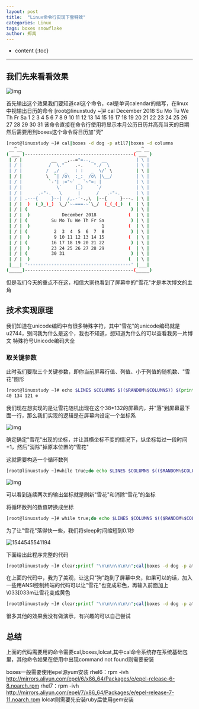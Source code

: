 ```yaml
---
layout: post
title:  "Linux命令行实现下雪特效"
categories: Linux
tags: boxes snowflake
author: 郑禹
---
```


* content
{:toc}
---
## 我们先来看看效果

![img](http://t1.aixinxi.net/o_1cuf25ep01blp1gtatis1ac515opa.gif-j.jpg) 





首先输出这个效果我们要知道cal这个命令，cal是单词calendar的缩写，在linux中视输出日历的命令
[root@linuxstudy ~]# cal
    December 2018
Su Mo Tu We Th Fr Sa
                   1
 2  3  4  5  6  7  8
 9 10 11 12 13 14 15
16 17 18 19 20 21 22
23 24 25 26 27 28 29
30 31
该命令直接在命令行使用将显示本月公历日历并高亮当天的日期
然后需要用到boxes这个命令将日历加"壳"

```sh
[root@linuxstudy ~]# cal|boxes -d dog -p at1l7|boxes -d columns
 __^__                                           __^__
( ___ )-----------------------------------------( ___ )
 | / |           __   _,--="=--,_   __           | \ |
 | / |          /  \."    .-.    "./  \          | \ |
 | / |         /  ,/  _   : :   _  \/` \         | \ |
 | / |         \  `| /o\  :_:  /o\ |\__/         | \ |
 | / |          `-'| :="~` _ `~"=: |             | \ |
 | / |             \`     (_)     `/             | \ |
 | / |      .-"-.   \      |      /   .-"-.      | \ |
 | / | .---{     }--|  /,.-'-.,\  |--{     }---. | \ |
 | / |  )  (_)_)_)  \_/`~-===-~`\_/  (_(_(_)  (  | \ |
 | / | (                                       ) | \ |
 | / |  )            December 2018            (  | \ |
 | / | (         Su Mo Tu We Th Fr Sa          ) | \ |
 | / |  )                           1         (  | \ |
 | / | (          2  3  4  5  6  7  8          ) | \ |
 | / |  )         9 10 11 12 13 14 15         (  | \ |
 | / | (         16 17 18 19 20 21 22          ) | \ |
 | / |  )        23 24 25 26 27 28 29         (  | \ |
 | / | (         30 31                         ) | \ |
 | / |  )                                     (  | \ |
 |___| '---------------------------------------' |___|
(_____)-----------------------------------------(_____)
```

但是我们今天的重点不在这，相信大家也看到了屏幕中的"雪花"才是本次博文的主角

## 技术实现原理

我们知道在unicode编码中有很多特殊字符，其中"雪花"的unicode编码就是u2744，别问我为什么是这个，我也不知道，想知道为什么的可以查看我另一片博文 特殊符号Unicode编码大全

### 取关键参数

此时我们要取三个关键参数，即你当前屏幕行值、列值、小于列值的随机数、"雪花"图形

```sh
[root@linuxstudy ~]# echo $LINES $COLUMNS $(($RANDOM%$COLUMNS)) $(printf "\u2744\n")
40 134 121 ❄
```
我们现在想实现的是让雪花随机出现在这个38*132的屏幕内，并"落"到屏幕最下面一行，那么我们实现的逻辑是在屏幕内设定一个坐标系

![img](http://t1.aixinxi.net/o_1cuf1u56skt11em11f51uoerfsa.png-j.jpg) 


确定确定"雪花"出现的坐标，并让其横坐标不变的情况下，纵坐标每过一段时间+1，然后"消除"掉原本位置的"雪花"

这就需要构造一个循环数列
```sh
[root@linuxstudy ~]#while true;do echo $LINES $COLUMNS $(($RANDOM%$COLUMNS)) $(printf "\u2744\n");sleep 2;done|awk '{a[$3]=0;for(x in a) {y=a[x];a[x]=a[x]+1;printf "%s;%s ",y,x;printf "%s;%s;%s 0;0\n",a[x],x,$4;}}'
```
![img](http://t1.aixinxi.net/o_1cuf2034a84h1r526pq4rr1d6ka.gif-j.jpg) 

可以看到连续两次的输出坐标就是刷新"雪花"和消除“雪花”的坐标

将循环数列的数值转换成坐标

```sh
[root@linuxstudy ~]# while true;do echo $LINES $COLUMNS $(($RANDOM%$COLUMNS)) $(printf "\u2744\n");sleep 2;done|awk '{a[$3]=0;for(x in a) {y=a[x];a[x]=a[x]+1;printf "\033[%s;%sH ",y,x;printf "\033[%s;%sH%s \033[0;0H",a[x],x,$4;}}'
```
为了让"雪花"落得快一些，我们将sleep时间缩短到0.1秒

![1544545541194](http://t1.aixinxi.net/o_1cuf218r9b0c62nmk49a7234a.gif-j.jpg)

下面给出此程序完整的代码

```sh
[root@linuxstudy ~]# clear;printf "\n\n\n\n\n\n";cal|boxes -d dog -p at1l7|awk '{print "                                  "$0}'|boxes -d columns|lolcat;sleep 2;while true;do echo $LINES $COLUMNS $(($RANDOM%$COLUMNS)) $(printf "\u2744\n");sleep 0.1;done|awk '{a[$3]=0;for(x in a) {y=a[x];a[x]=a[x]+1;printf "\033[%s;%sH ",y,x;printf "\033[%s;%sH%s \033[0;0H",a[x],x,$4;}}'
```
在上面的代码中，我为了美观，让这只"狗"跑到了屏幕中央，如果可以的话，加入一些用ANSI控制终端的代码可以让"雪花"也变成彩色，再输入前面加上\033[033m让雪花变成黄色
```sh
[root@linuxstudy ~]# clear;printf "\n\n\n\n\n\n";cal|boxes -d dog -p at1l7|awk '{print "                                  "$0}'|boxes -d columns|lolcat;sleep 2;while true;do echo $LINES $COLUMNS $(($RANDOM%$COLUMNS)) $(printf "\u2744\n");sleep 0.1;done|awk '{a[$3]=0;for(x in a) {y=a[x];a[x]=a[x]+1;printf "\033[%s;%sH ",y,x;printf "\033[%s;%sH\033[033m%s \033[0;0H",a[x],x,$4;}}'
```
很多其他的效果我没有做演示，有兴趣的可以自己尝试

## 总结

上面的代码需要用的命令需要cal,boxes,lolcat,其中cal命令系统存在系统基础包里，其他命令如果在使用中出现command not found则需要安装

boxes一般需要使用epel源yum安装
rhel6：rpm -ivh  http://mirrors.aliyun.com/epel/6/x86_64/Packages/e/epel-release-6-8.noarch.rpm 
rhel7：rpm -ivh  http://mirrors.aliyun.com/epel/7/x86_64/Packages/e/epel-release-7-11.noarch.rpm
lolcat则需要先安装ruby后使用gem安装
